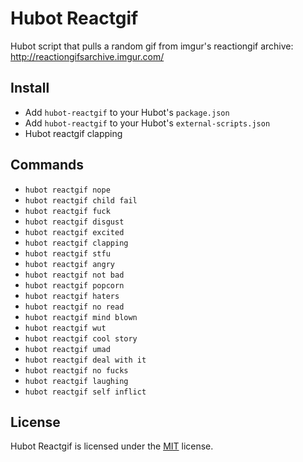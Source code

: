 Hubot Reactgif
==============

Hubot script that pulls a random gif from imgur's reactiongif archive: http://reactiongifsarchive.imgur.com/

Install
-------

- Add `hubot-reactgif` to your Hubot's `package.json`
- Add `hubot-reactgif` to your Hubot's `external-scripts.json`
- Hubot reactgif clapping


Commands
--------

- `hubot reactgif nope`
- `hubot reactgif child fail`
- `hubot reactgif fuck`
- `hubot reactgif disgust`
- `hubot reactgif excited`
- `hubot reactgif clapping`
- `hubot reactgif stfu`
- `hubot reactgif angry`
- `hubot reactgif not bad`
- `hubot reactgif popcorn`
- `hubot reactgif haters`
- `hubot reactgif no read`
- `hubot reactgif mind blown`
- `hubot reactgif wut`
- `hubot reactgif cool story`
- `hubot reactgif umad`
- `hubot reactgif deal with it`
- `hubot reactgif no fucks`
- `hubot reactgif laughing`
- `hubot reactgif self inflict`


License
-------

Hubot Reactgif is licensed under the [MIT][mit] license.



[mit]: http://opensource.org/licenses/mit-license.php